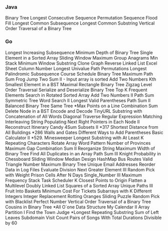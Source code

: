 ### Java
Binary Tree Longest Consecutive Sequence
Permutation Sequence
Flood Fill
Longest Common Subsequence
Longest Common Substring
Vertical Order Traversal of a Binary Tree

### Go
Longest Increasing Subsequence
Minimum Depth of Binary Tree
Single Element in a Sorted Array
Sliding Window Maximum
Group Anagrams
Min Stack
Minimum Window Substring
Clone Graph
Reverse Linked List
Excel Sheet Column Number
Longest Univalue Path
Permutations
Longest Palindromic Subsequence
Course Schedule
Binary Tree Maximum Path Sum
Frog Jump
Two Sum II - Input array is sorted
Add Two Numbers
Kth Smallest Element in a BST
Maximal Rectangle
Binary Tree Zigzag Level Order Traversal
Serialize and Deserialize Binary Tree
Top K Frequent Elements
Search in Rotated Sorted Array
Add Two Numbers II
Path Sum
Symmetric Tree
Word Search II
Longest Valid Parentheses
Path Sum II
Balanced Binary Tree
Same Tree
*Max Points on a Line
Combination Sum
Delete Node in a BST
Encode and Decode TinyURL
Substring with Concatenation of All Words
Diagonal Traverse
Regular Expression Matching
Interleaving String
Populating Next Right Pointers in Each Node II
Reconstruct Itinerary
Candy
4Sum
Subsets II
*317 Shortest Distance from All Buildings
*286 Walls and Gates
Different Ways to Add Parentheses
Basic Calculator II
*529. Minesweeper
Longest Substring with At Least K Repeating Characters
Rotate Array
Word Pattern
Number of Provinces
Maximum Gap
Combination Sum II
Reorganize String
Maximum Width of Binary Tree
Find All Duplicates in an Array
Path Sum III
Knight Probability in Chessboard
Sliding Window Median
Design HashMap
Bus Routes
Valid Triangle Number
Maximum Binary Tree
Unique Email Addresses
Reorder Data in Log Files
Evaluate Division
Next Greater Element III
Random Pick with Weight
Prison Cells After N Days
Single_Number III
Maximum Frequency Stack
Task Scheduler
K Closest Points to Origin
Flatten a Multilevel Doubly Linked List
Squares of a Sorted Array
Unique Paths III
Fruit Into Baskets
Minimum Cost For Tickets
Subarrays with K Different Integers
Integer Replacement
Rotting Oranges
Sliding Puzzle
Random Pick with Blacklist
Perfect Number
Vertical Order Traversal of a Binary Tree
Cousins in Binary Tree
*All O`one Data Structure
My Calendar II
Array Partition I
Find the Town Judge
*Longest Repeating Substring
Sum of Left Leaves
Subdomain Visit Count
Pairs of Songs With Total Durations Divisible by 60